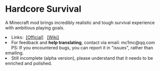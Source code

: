 # Hardcore Survival

<p>A Minecraft mod brings incredibly realistic and tough survival experience with ambitious playing goals.</p>
<li>Links:&nbsp;&nbsp;<a href="http://hcs.coolpage.biz/">[Official]</a>&nbsp;&nbsp;
<a href="https://www.mcmod.cn/">[Wiki]</a></li>
<li>For feedback and <b>help translating</b>, contact via email: mc1mc@qq.com
<br/>&nbsp;&nbsp;&nbsp;&nbsp;&nbsp;PS: If you encountered bugs, you can report it in "issues", rather than emailing.</li>
<li>Still incomplete (alpha version), please understand that it needs to be enriched and polished.</li>